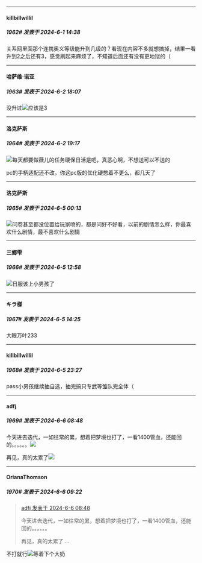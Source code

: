 ﻿
*****

####  killbillwillil  
##### 1962#       发表于 2024-6-1 14:38

关系网里面那个连携奥义等级能升到几级的？看现在内容不多就想搞掉，结果一看升到2之后还有3，感觉刷起来麻烦了，不知道后面还有没有更地狱的（


*****

####  哈萨维·诺亚  
##### 1963#       发表于 2024-6-2 18:07

没升过<img src="https://static.saraba1st.com/image/smiley/face2017/048.png" referrerpolicy="no-referrer">应该是3


*****

####  洛克萨斯  
##### 1964#       发表于 2024-6-2 19:17

<img src="https://static.saraba1st.com/image/smiley/face2017/067.png" referrerpolicy="no-referrer">每天都要做薇儿的任务硬保日活是吧，真恶心啊，不想送可以不送的

pc的手柄适配还不改，你这pc版的优化硬憋着不更么，都几天了


*****

####  洛克萨斯  
##### 1965#       发表于 2024-6-5 00:13

<img src="https://static.saraba1st.com/image/smiley/face2017/067.png" referrerpolicy="no-referrer">问卷甚至都没位置给玩家喷的，都是问好不好看，以前的剧情怎么样，你最喜欢什么剧情，最不喜欢什么剧情


*****

####  三郷雫  
##### 1966#       发表于 2024-6-5 12:58

<img src="https://static.saraba1st.com/image/smiley/face2017/067.png" referrerpolicy="no-referrer">日服该上小男孩了


*****

####  キラ様  
##### 1967#       发表于 2024-6-5 14:25

大眼万叶233


*****

####  killbillwillil  
##### 1968#       发表于 2024-6-5 23:27

pass小男孩继续抽自选，抽完搞只专武等雏队完全体（


*****

####  adfj  
##### 1969#       发表于 2024-6-6 08:48

今天进去迭代，一如往常的累，想着把梦境也打了，一看1400管血，还能回的。。。。。。<img src="https://static.saraba1st.com/image/smiley/face2017/001.png" referrerpolicy="no-referrer">

再见，真的太累了<img src="https://static.saraba1st.com/image/smiley/face2017/018.png" referrerpolicy="no-referrer">


*****

####  OrianaThomson  
##### 1970#       发表于 2024-6-6 09:22

<blockquote><a href="httphttps://bbs.saraba1st.com/2b/forum.php?mod=redirect&amp;goto=findpost&amp;pid=65127577&amp;ptid=2064120" target="_blank">adfj 发表于 2024-6-6 08:48</a>

今天进去迭代，一如往常的累，想着把梦境也打了，一看1400管血，还能回的。。。。。。

再见，真的太累了 ...</blockquote>
不打就行<img src="https://static.saraba1st.com/image/smiley/face2017/067.png" referrerpolicy="no-referrer">等着下个大奶

